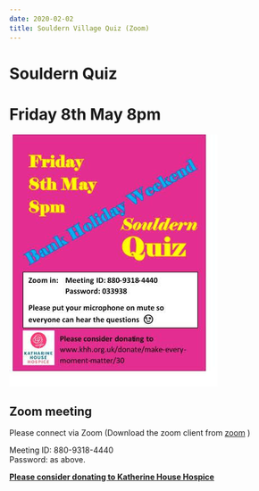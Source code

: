 ```yaml
---
date: 2020-02-02
title: Souldern Village Quiz (Zoom)
---
```


# Souldern Quiz

# Friday 8th May 8pm

![quiz poster](/home/quiz/quiz-2020-05-08.jpg)

## Zoom meeting

Please connect via Zoom
(Download the zoom client from [zoom](https://zoom.us/) )

Meeting ID: 880-9318-4440  
Password: as above.

[**Please consider donating to Katherine House Hospice**](https://www.khh.org.uk/donate/donate-now/20)

